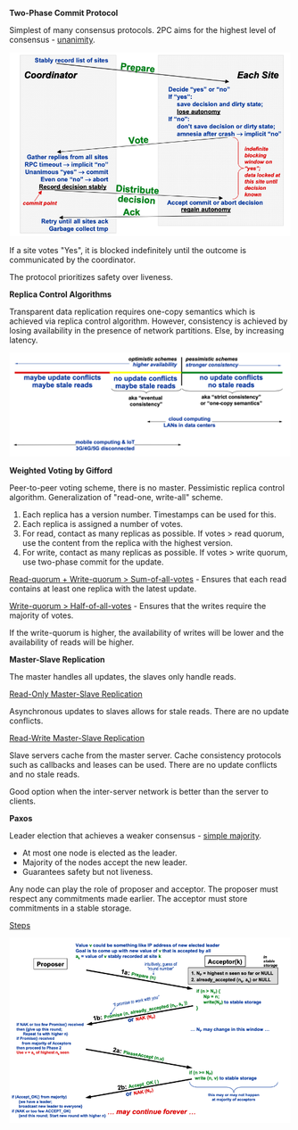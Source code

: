 **Two-Phase Commit Protocol**

Simplest of many consensus protocols. 2PC aims for the highest level of consensus - <ins>unanimity</ins>.

![](images/Pasted%20image%2020230430104612.png)

If a site votes "Yes", it is blocked indefinitely until the outcome is communicated by the coordinator.

The protocol prioritizes safety over liveness.

**Replica Control Algorithms**

Transparent data replication requires one-copy semantics which is achieved via replica control algorithm. However, consistency is achieved by losing availability in the presence of network partitions. Else, by increasing latency.

![](images/Pasted%20image%2020230430105905.png)

**Weighted Voting by Gifford**

Peer-to-peer voting scheme, there is no master. Pessimistic replica control algorithm. Generalization of "read-one, write-all" scheme.

1. Each replica has a version number. Timestamps can be used for this.
2. Each replica is assigned a number of votes.
3. For read, contact as many replicas as possible. If votes > read quorum, use the content from the replica with the highest version.
4. For write, contact as many replicas as possible. If votes > write quorum, use two-phase commit for the update.

<ins>Read-quorum + Write-quorum > Sum-of-all-votes</ins> - Ensures that each read contains at least one replica with the latest update.

<ins>Write-quorum > Half-of-all-votes</ins> - Ensures that the writes require the majority of votes.

If the write-quorum is higher, the availability of writes will be lower and the availability of reads will be higher.

**Master-Slave Replication**

The master handles all updates, the slaves only handle reads.

<ins>Read-Only Master-Slave Replication</ins>

Asynchronous updates to slaves allows for stale reads. There are no update conflicts.

<ins>Read-Write Master-Slave Replication</ins>

Slave servers cache from the master server. Cache consistency protocols such as callbacks and leases can be used. There are no update conflicts and no stale reads.

Good option when the inter-server network is better than the server to clients.

**Paxos**

Leader election that achieves a weaker consensus - <ins>simple majority</ins>.

- At most one node is elected as the leader.
- Majority of the nodes accept the new leader.
- Guarantees safety but not liveness.

Any node can play the role of proposer and acceptor. The proposer must respect any commitments made earlier. The acceptor must store commitments in a stable storage.

<ins>Steps</ins>

![](images/Pasted%20image%2020230430120029.png)

